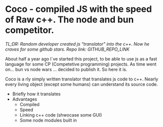 # Coco - compiled JS with the speed of Raw c++. The node and bun competitor.

_TL;DR: Random developer created js "translator" into the c++. Now he craves for some github stars. Repo link: GITHUB_REPO_LINK_

About half a year ago I´ve started this project, to be able to use js as a fast language for some CP (Competetive programming) projects. As time went on... bun vs node wars ... decided to publish it. So here it is.

Coco is a rly simply written translator that translates js code to c++. Nearly every living object (except some humans) can understand its source code.

-   Briefly how it translates
-   Advantages
    -   Compiled
    -   Speed
    -   Linking c++ code (shwocase some GUI)
    -   Some node modules built in
